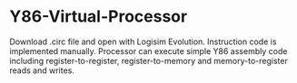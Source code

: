 # Y86-Virtual-Processor
Download .circ file and open with Logisim Evolution. Instruction code is implemented manually. 
Processor can execute simple Y86 assembly code including register-to-register, register-to-memory 
and memory-to-register reads and writes.
